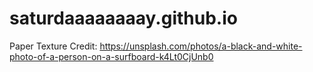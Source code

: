 ﻿# saturdaaaaaaaay.github.io
 Paper Texture Credit: https://unsplash.com/photos/a-black-and-white-photo-of-a-person-on-a-surfboard-k4Lt0CjUnb0
